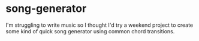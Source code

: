 # song-generator
I'm struggling to write music so I thought I'd try a weekend project to create some kind of quick song generator using common chord transitions.
